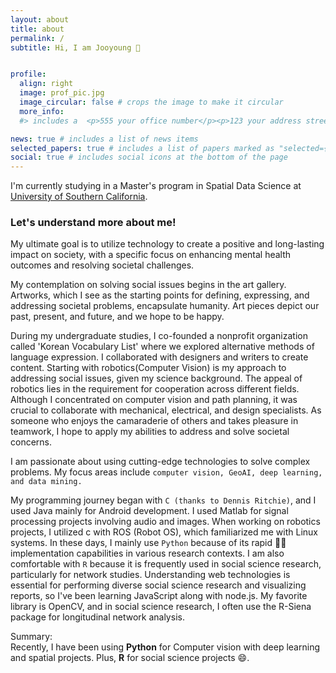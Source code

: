 ```yaml
---
layout: about
title: about
permalink: /
subtitle: Hi, I am Jooyoung 👋


profile:
  align: right
  image: prof_pic.jpg
  image_circular: false # crops the image to make it circular
  more_info: 
  #> includes a  <p>555 your office number</p><p>123 your address street</p><p>Your City, State 12345</p>

news: true # includes a list of news items
selected_papers: true # includes a list of papers marked as "selected={true}"
social: true # includes social icons at the bottom of the page
---
```


I'm currently studying in a Master's program in Spatial Data Science at <a href='https://www.usc.edu' target='_blank'>University of Southern California</a>.
<h3>Let's understand more about me!</h3>
My ultimate goal is to utilize technology to create a positive and long-lasting impact on society, with a specific focus on enhancing mental health outcomes and resolving societal challenges.

My contemplation on solving social issues begins in the art gallery. Artworks, which I see as the starting points for defining, expressing, and addressing societal problems, encapsulate humanity.
Art pieces depict our past, present, and future, and we hope to be happy. 

During my undergraduate studies, I co-founded a nonprofit organization called 'Korean Vocabulary List' where we explored alternative methods of language expression. I collaborated with designers and writers to create content.
Starting with robotics(Computer Vision) is my approach to addressing social issues, given my science background. The appeal of robotics lies in the requirement for cooperation across different fields. Although I concentrated on computer vision and path planning, it was crucial to collaborate with mechanical, electrical, and design specialists. As someone who enjoys the camaraderie of others and takes pleasure in teamwork, I hope to apply my abilities to address and solve societal concerns.

I am passionate about using cutting-edge technologies to solve complex problems. My focus areas include `computer vision, GeoAI, deep learning, and data mining.`

My programming journey began with `C (thanks to Dennis Ritchie)`, and I used Java mainly for Android development. I used Matlab for signal processing projects involving audio and images. When working on robotics projects, I utilized c with ROS (Robot OS), which familiarized me with Linux systems. 
In these days, I mainly use `Python` because of its rapid 💨💨 implementation capabilities in various research contexts. I am also comfortable with `R` because it is frequently used in social science research, particularly for network studies. Understanding web technologies is essential for performing diverse social science research and visualizing reports, so I've been learning JavaScript along with node.js.
My favorite library is OpenCV, and in social science research, I often use the R-Siena package for longitudinal network analysis.
<div>
Summary:<br/>
Recently, I have been using <b>Python</b> for Computer vision with deep learning and spatial projects. Plus, <b>R</b> for social science projects 😄.
<br/>
</div>

